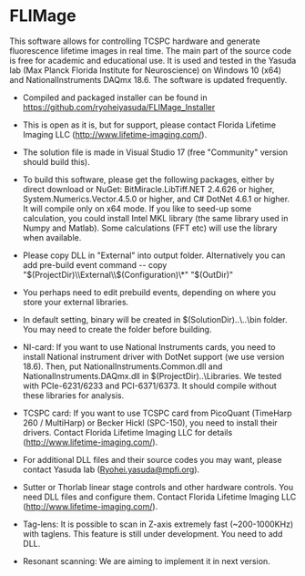 # FLIMage
This software allows for controlling TCSPC hardware and generate fluorescence lifetime images in real time. The main part of the source code is free for academic and educational use. It is used and tested in the Yasuda lab (Max Planck Florida Institute for Neuroscience) on Windows 10 (x64) and NationalInstruments DAQmx 18.6. The software is updated frequently. 

* Compiled and packaged installer can be found in https://github.com/ryoheiyasuda/FLIMage_Installer

* This is open as it is, but for support, please contact Florida Lifetime Imaging LLC (http://www.lifetime-imaging.com/).

* The solution file is made in Visual Studio 17 (free "Community" version should build this).

* To build this software, please get the following packages, either by direct download or NuGet: BitMiracle.LibTiff.NET 2.4.626 or higher, System.Numerics.Vector.4.5.0 or higher, and C# DotNet 4.6.1 or higher. It will compile only on x64 mode. If you like to seed-up some calculation, you could install Intel MKL library (the same library used in Numpy and Matlab). Some calculations (FFT etc) will use the library when available.

* Please copy DLL in "External" into output folder. Alternatively you can add pre-build event command -- copy "$(ProjectDir)\\External\\$(Configuration)\\*" "$(OutDir)"

* You perhaps need to edit prebuild events, depending on where you store your external libraries.

* In default setting, binary will be created in $(SolutionDir)..\\..\\bin folder. You may need to create the folder before building.

* NI-card: If you want to use National Instruments cards, you need to install National instrument driver with DotNet support (we use version 18.6). Then, put NationalInstruments.Common.dll and NationalInstruments.DAQmx.dll in $(ProjectDir)..\\Libraries. We tested with PCIe-6231/6233 and PCI-6371/6373. It should compile without these libraries for analysis. 

* TCSPC card: If you want to use TCSPC card from PicoQuant (TimeHarp 260 / MultiHarp) or Becker Hickl (SPC-150), you need to install their drivers. Contact Florida Lifetime Imaging LLC for details (http://www.lifetime-imaging.com/). 

* For additional DLL files and their source codes you may want, please contact Yasuda lab (Ryohei.yasuda@mpfi.org). 

* Sutter or Thorlab linear stage controls and other hardware controls.
You need DLL files and configure them. Contact Florida Lifetime Imaging LLC (http://www.lifetime-imaging.com/).

* Tag-lens: 
It is possible to scan in Z-axis extremely fast (~200-1000KHz) with taglens. This feature is still under development. You need to add DLL.

* Resonant scanning:
We are aiming to implement it in next version.


